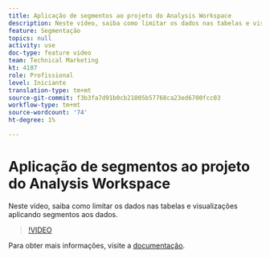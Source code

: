 ```yaml
---
title: Aplicação de segmentos ao projeto do Analysis Workspace
description: Neste vídeo, saiba como limitar os dados nas tabelas e visualizações aplicando segmentos aos dados.
feature: Segmentação
topics: null
activity: use
doc-type: feature video
team: Technical Marketing
kt: 4107
role: Profissional
level: Iniciante
translation-type: tm+mt
source-git-commit: f3b3fa7d91b0cb21005b57768ca23ed6700fcc03
workflow-type: tm+mt
source-wordcount: '74'
ht-degree: 1%

---
```



# Aplicação de segmentos ao projeto do Analysis Workspace

Neste vídeo, saiba como limitar os dados nas tabelas e visualizações aplicando segmentos aos dados.

>[!VIDEO](https://video.tv.adobe.com/v/30994/?quality=12)

Para obter mais informações, visite a [documentação](https://docs.adobe.com/content/help/en/analytics/components/segmentation/segmentation-workflow/t-seg-apply.html).

